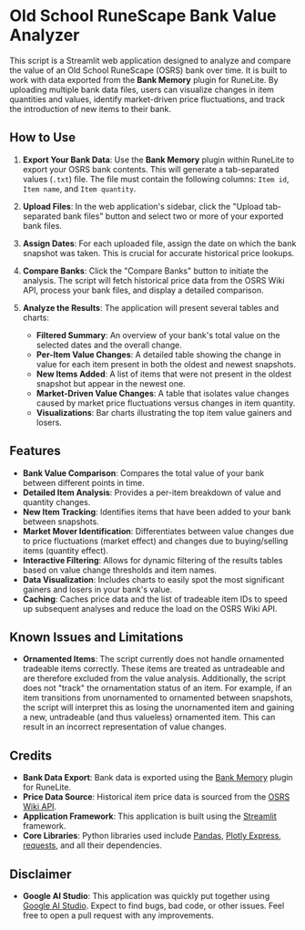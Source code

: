 # Old School RuneScape Bank Value Analyzer

This script is a Streamlit web application designed to analyze and compare the value of an Old School RuneScape (OSRS) bank over time. It is built to work with data exported from the **Bank Memory** plugin for RuneLite. By uploading multiple bank data files, users can visualize changes in item quantities and values, identify market-driven price fluctuations, and track the introduction of new items to their bank.

## How to Use

1.  **Export Your Bank Data**: Use the **Bank Memory** plugin within RuneLite to export your OSRS bank contents. This will generate a tab-separated values (`.txt`) file. The file must contain the following columns: `Item id`, `Item name`, and `Item quantity`.

2.  **Upload Files**: In the web application's sidebar, click the "Upload tab-separated bank files" button and select two or more of your exported bank files.

3.  **Assign Dates**: For each uploaded file, assign the date on which the bank snapshot was taken. This is crucial for accurate historical price lookups.

4.  **Compare Banks**: Click the "Compare Banks" button to initiate the analysis. The script will fetch historical price data from the OSRS Wiki API, process your bank files, and display a detailed comparison.

5.  **Analyze the Results**: The application will present several tables and charts:
    *   **Filtered Summary**: An overview of your bank's total value on the selected dates and the overall change.
    *   **Per-Item Value Changes**: A detailed table showing the change in value for each item present in both the oldest and newest snapshots.
    *   **New Items Added**: A list of items that were not present in the oldest snapshot but appear in the newest one.
    *   **Market-Driven Value Changes**: A table that isolates value changes caused by market price fluctuations versus changes in item quantity.
    *   **Visualizations**: Bar charts illustrating the top item value gainers and losers.

## Features

*   **Bank Value Comparison**: Compares the total value of your bank between different points in time.
*   **Detailed Item Analysis**: Provides a per-item breakdown of value and quantity changes.
*   **New Item Tracking**: Identifies items that have been added to your bank between snapshots.
*   **Market Mover Identification**: Differentiates between value changes due to price fluctuations (market effect) and changes due to buying/selling items (quantity effect).
*   **Interactive Filtering**: Allows for dynamic filtering of the results tables based on value change thresholds and item names.
*   **Data Visualization**: Includes charts to easily spot the most significant gainers and losers in your bank's value.
*   **Caching**: Caches price data and the list of tradeable item IDs to speed up subsequent analyses and reduce the load on the OSRS Wiki API.

## Known Issues and Limitations

*   **Ornamented Items**: The script currently does not handle ornamented tradeable items correctly. These items are treated as untradeable and are therefore excluded from the value analysis. Additionally, the script does not "track" the ornamentation status of an item. For example, if an item transitions from unornamented to ornamented between snapshots, the script will interpret this as losing the unornamented item and gaining a new, untradeable (and thus valueless) ornamented item. This can result in an incorrect representation of value changes.

## Credits

*   **Bank Data Export**: Bank data is exported using the [Bank Memory](https://runelite.net/plugin-hub/show/bank-memory) plugin for RuneLite.
*   **Price Data Source**: Historical item price data is sourced from the [OSRS Wiki API](https://prices.runescape.wiki/api).
*   **Application Framework**: This application is built using the [Streamlit](https://streamlit.io/) framework.
*   **Core Libraries**: Python libraries used include [Pandas](https://pandas.pydata.org/), [Plotly Express](https://plotly.com/python/plotly-express/), [requests](https://github.com/psf/requests/), and all their dependencies.

## Disclaimer
*   **Google AI Studio**: This application was quickly put together using [Google AI Studio](https://ai.google.dev/). Expect to find bugs, bad code, or other issues. Feel free to open a pull request with any improvements.